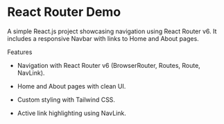 # React Router Demo

A simple React.js project showcasing navigation using React Router v6.
It includes a responsive Navbar with links to Home and About pages.

Features

* Navigation with React Router v6 (BrowserRouter, Routes, Route, NavLink).

* Home and About pages with clean UI.

* Custom styling with Tailwind CSS.

* Active link highlighting using NavLink.
